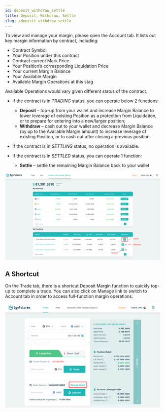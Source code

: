 ```yaml
---
id: deposit_withdraw_settle
title: Deposit, Withdraw, Settle
slug: /deposit_withdraw_settle
---
```


To view and manage your margin, please open the Account tab. It lists out key margin information by contract, including:

- Contract Symbol
- Your Position under this contract
- Contract current Mark Price
- Your Position’s corresponding Liquidation Price
- Your current Margin Balance
- Your Available Margin
- Available Margin Operations at this stag

 

Available Operations would vary given different status of the contract.

- If the contract is in *TRADING* status, you can operate below 2 functions:
  - **Deposit** – top-up from your wallet and increase Margin Balance to lower leverage of existing Position as a protection from Liquidation, or to prepare for entering into a new/larger position;
  - **Withdraw** – cash out to your wallet and decrease Margin Balance (by up to the Available Margin amount) to increase leverage of existing Position, or to cash out after closing a previous position.

- If the contract is in *SETTLING* status, no operation is available.
- If the contract is in *SETTLED* status, you can operate 1 function:
  - **Settle** – settle the remaining Margin Balance back to your wallet

![img](../static/img/guide/image-20210526102422666.png)

## A Shortcut

On the Trade tab, there is a shortcut Deposit Margin function to quickly top-up to complete a trade. You can also click on Manage link to switch to Account tab in order to access full-function margin operations.

![img](../static/img/guide/image-20210524104123095.png)